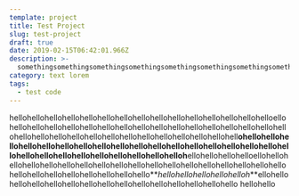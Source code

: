 ```yaml
---
template: project
title: Test Project
slug: test-project
draft: true
date: 2019-02-15T06:42:01.966Z
description: >-
  somethingsomethingsomethingsomethingsomethingsomethingsomethingsomethingsomethingsomethingsomethingsomethingsomethingsomethingsomethingsomethingsomethingsomethingsomethingsomethingsomething
category: text lorem
tags:
  - test code
---
```

hellohellohellohellohellohellohellohellohellohellohellohellohellohellohelloellohellohellohellohellohellohellohellohellohellohellohellohellohellohellohellohellohellohellohellohellohellohellohellohellohellohellohellohellohell**ohellohellohellohellohellohellohellohellohellohellohellohellohellohellohellohellohellohellohellohellohellohellohellohellohellohellohelloh**ellohellohellohelloellohellohellohellohellohellohellohellohellohellohellohellohellohellohellohellohellohellohellohellohellohellohellohellohellohello**_hellohellohellohellohelloh_**ellohellohellohellohellohellohellohellohellohellohellohellohellohellohello
hellohello
